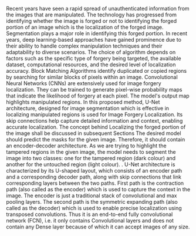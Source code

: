 Recent years have seen a rapid spread of unauthenticated information from the images that are manipulated. The technology has progressed from identifying whether the image is forged or not to identifying the forged portion of an image which is the localization of the forged image. Segmentation plays a major role in identifying this forged portion.
In recent years, deep learning-based approaches have gained prominence due to their ability to handle complex manipulation techniques and their adaptability to diverse scenarios. The choice of algorithm depends on factors such as the specific type of forgery being targeted, the available dataset, computational resources, and the desired level of localization accuracy. Block Matching Algorithms identify duplicated or copied regions by searching for similar blocks of pixels within an image. Convolutional Neural Networks (CNNs) are extensively used for image forgery localization. They can be trained to generate pixel-wise probability maps that indicate the likelihood of forgery at each pixel. The model's output map highlights manipulated regions.
In this proposed method, U-Net architecture, designed for image segmentation which is effective in localizing manipulated regions is used for Image Forgery Localization. Its skip connections help capture detailed information and context, enabling accurate localization. The concept behind Localizing the forged portion of the image shall be discussed in subsequent Sections
The desired model should predict the masks for the given image. Therefore, it should contain an encoder-decoder architecture. As we are trying to highlight the tampered regions in the given image, the model needs to segment the image into two classes: one for the tampered region (dark colour) and another for the untouched region (light colour).
. U-Net architecture is characterized by its U-shaped layout, which consists of an encoder path and a corresponding decoder path, along with skip connections that link corresponding layers between the two paths. First path is the contraction path (also called as the encoder) which is used to capture the context in the image. The encoder is just a traditional stack of convolutional and max pooling layers. The second path is the symmetric expanding path (also called as the decoder) which is used to enable precise localization using transposed convolutions. Thus it is an end-to-end fully convolutional network (FCN), i.e. it only contains Convolutional layers and does not contain any Dense layer because of which it can accept images of any size.
